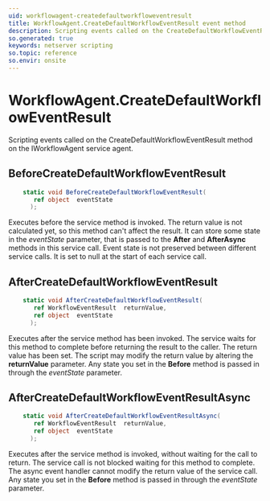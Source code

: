 ```yaml
---
uid: workflowagent-createdefaultworkfloweventresult
title: WorkflowAgent.CreateDefaultWorkflowEventResult event method
description: Scripting events called on the CreateDefaultWorkflowEventResult method on the WorkflowAgent service agent.
so.generated: true
keywords: netserver scripting
so.topic: reference
so.envir: onsite
---
```

# WorkflowAgent.CreateDefaultWorkflowEventResult

Scripting events called on the <see cref='M:IWorkflowAgent.CreateDefaultWorkflowEventResult'>CreateDefaultWorkflowEventResult</see> method on the <see cref='IWorkflowAgent'>IWorkflowAgent</see>  service agent.

## BeforeCreateDefaultWorkflowEventResult
```cs
    static void BeforeCreateDefaultWorkflowEventResult(
       ref object  eventState
      );
```
Executes before the service method is invoked.
The return value is not calculated yet, so this method can't affect the result.
It can store some state in the *eventState* parameter, that is passed to the **After** and **AfterAsync** methods in this service call.
Event state is not preserved between different service calls. It is set to null at the start of each service call.
## AfterCreateDefaultWorkflowEventResult
```cs
    static void AfterCreateDefaultWorkflowEventResult(
       ref WorkflowEventResult  returnValue,
       ref object  eventState
      );
```
Executes after the service method has been invoked. The service waits for this method to complete before returning the result to the caller.
The return value has been set. The script may modify the return value by altering the **returnValue** parameter.
Any state you set in the **Before** method is passed in through the *eventState* parameter.
## AfterCreateDefaultWorkflowEventResultAsync
```cs
    static void AfterCreateDefaultWorkflowEventResultAsync(
       ref WorkflowEventResult  returnValue,
       ref object  eventState
      );
```
Executes after the service method is invoked, without waiting for the call to return.
The service call is not blocked waiting for this method to complete.
The async event handler cannot modify the return value of the service call.
Any state you set in the **Before** method is passed in through the *eventState* parameter.

